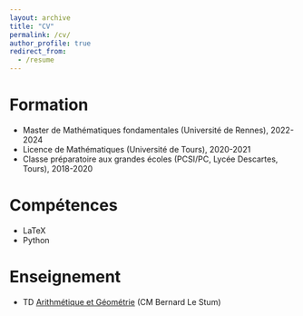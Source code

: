 ```yaml
---
layout: archive
title: "CV"
permalink: /cv/
author_profile: true
redirect_from:
  - /resume
---
```



Formation
======
* Master de Mathématiques fondamentales (Université de Rennes), 2022-2024
* Licence de Mathématiques (Université de Tours), 2020-2021
* Classe préparatoire aux grandes écoles (PCSI/PC, Lycée Descartes, Tours), 2018-2020

<!-- 

======
* Spring 2024: Academic Pages Collaborator
  * Github University
  * Duties includes: Updates and improvements to template
  * Supervisor: The Users

* Fall 2015: Research Assistant
  * Github University
  * Duties included: Merging pull requests
  * Supervisor: Professor Hub

* Summer 2015: Research Assistant
  * Github University
  * Duties included: Tagging issues
  * Supervisor: Professor Git
  
-->

Compétences
======
* LaTeX
* Python


<!--
Publications
======
  <ul>{% for post in site.publications reversed %}
    {% include archive-single-cv.html %}
  {% endfor %}</ul>
  
Talks
======
  <ul>{% for post in site.talks reversed %}
    {% include archive-single-talk-cv.html  %}
  {% endfor %}</ul>
  
-->

Enseignement
======
* TD [Arithmétique et Géométrie](https://perso.univ-rennes1.fr/bernard.le-stum/bernard.le-stum/Enseignement.html) (CM Bernard Le Stum)